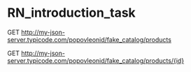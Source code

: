 # RN_introduction_task

GET http://my-json-server.typicode.com/popovleonid/fake_catalog/products

GET http://my-json-server.typicode.com/popovleonid/fake_catalog/products/{id}
